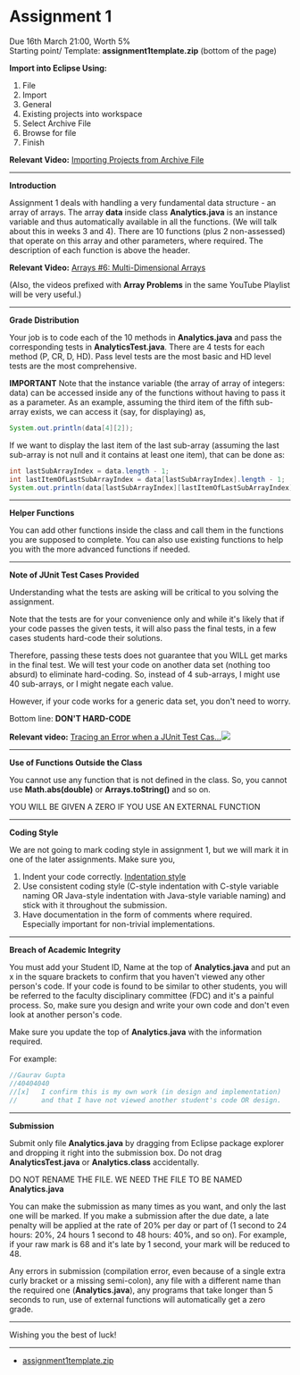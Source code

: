# Assignment 1

Due 16th March 21:00, Worth 5%  
Starting point/ Template: **assignment1template.zip** (bottom of the page)  

**Import into Eclipse Using:**

1. File
2. Import
3. General
4. Existing projects into workspace
5. Select Archive File
6. Browse for file
7. Finish

**Relevant Video:** [Importing Projects from Archive File](https://www.youtube.com/watch?list=PL25sMKw559Gg9xlmLVLkmpS5XZJ-pvCd-&v=enbPj-RvXdE)  

---

**Introduction**

Assignment 1 deals with handling a very fundamental data structure - an array of arrays. The array **data** inside class **Analytics.java** is an instance variable and thus automatically available in all the functions. (We will talk about this in weeks 3 and 4). There are 10 functions (plus 2 non-assessed) that operate on this array and other parameters, where required. The description of each function is above the header.

**Relevant Video:** [Arrays #6: Multi-Dimensional Arrays](https://www.youtube.com/watch?list=PL25sMKw559Gg9xlmLVLkmpS5XZJ-pvCd-&v=TgGm7lScfeA)

(Also, the videos prefixed with **Array Problems** in the same YouTube Playlist will be very useful.)

---

**Grade Distribution**

Your job is to code each of the 10 methods in **Analytics.java** and pass the corresponding tests in **AnalyticsTest.java**. There are 4 tests for each method (P, CR, D, HD). Pass level tests are the most basic and HD level tests are the most comprehensive.

**IMPORTANT** Note that the instance variable (the array of array of integers: data) can be accessed inside any of the functions without having to pass it as a parameter. As an example, assuming the third item of the fifth sub-array exists, we can access it (say, for displaying) as,

```java
System.out.println(data[4][2]);
```

If we want to display the last item of the last sub-array (assuming the last sub-array is not null and it contains at least one item), that can be done as:

```java
int lastSubArrayIndex = data.length - 1;
int lastItemOfLastSubArrayIndex = data[lastSubArrayIndex].length - 1;
System.out.println(data[lastSubArrayIndex][lastItemOfLastSubArrayIndex]);
```

---

**Helper Functions**

You can add other functions inside the class and call them in the functions you are supposed to complete. You can also use existing functions to help you with the more advanced functions if needed.

---

**Note of JUnit Test Cases Provided**

Understanding what the tests are asking will be critical to you solving the assignment.

Note that the tests are for your convenience only and while it's likely that if your code passes the given tests, it will also pass the final tests, in a few cases students hard-code their solutions.

Therefore, passing these tests does not guarantee that you WILL get marks in the final test. We will test your code on another data set (nothing too absurd) to eliminate hard-coding. So, instead of 4 sub-arrays, I might use 40 sub-arrays, or I might negate each value.

However, if your code works for a generic data set, you don't need to worry.

Bottom line: **DON'T HARD-CODE**

**Relevant video:** [Tracing an Error when a JUnit Test Cas…](https://www.youtube.com/watch?list=PL25sMKw559Gg9xlmLVLkmpS5XZJ-pvCd-&v=ySeBxF-LtH4)![](Aspose.Words.d6cbeacc-fee8-49f7-a51e-c2cb16acdf1d.003.png) 

---

**Use of Functions Outside the Class**

You cannot use any function that is not defined in the class. So, you cannot use **Math.abs(double)** or **Arrays.toString()** and so on.

YOU WILL BE GIVEN A ZERO IF YOU USE AN EXTERNAL FUNCTION

---

**Coding Style**

We are not going to mark coding style in assignment 1, but we will mark it in one of the later assignments. Make sure you,

1. Indent your code correctly. [Indentation style](https://en.wikipedia.org/wiki/Indentation_style)
2. Use consistent coding style (C-style indentation with C-style variable naming OR Java-style indentation with Java-style variable naming) and stick with it throughout the submission.
3. Have documentation in the form of comments where required. Especially important for non-trivial implementations.

---

**Breach of Academic Integrity**

You must add your Student ID, Name at the top of **Analytics.java** and put an x in the square brackets to confirm that you haven't viewed any other person's code. If your code is found to be similar to other students, you will be referred to the faculty disciplinary committee (FDC) and it's a painful process. So, make sure you design and write your own code and don't even look at another person's code.

Make sure you update the top of **Analytics.java** with the information required.

For example:

```java
//Gaurav Gupta
//40404040
//[x]   I confirm this is my own work (in design and implementation) 
//      and that I have not viewed another student's code OR design.
```

---

**Submission**

Submit only file **Analytics.java** by dragging from Eclipse package explorer and dropping it right into the submission box. Do not drag **AnalyticsTest.java** or **Analytics.class** accidentally.

DO NOT RENAME THE FILE. WE NEED THE FILE TO BE NAMED **Analytics.java**

You can make the submission as many times as you want, and only the last one will be marked. If you make a submission after the due date, a late penalty will be applied at the rate of 20% per day or part of (1 second to 24 hours: 20%, 24 hours 1 second to 48 hours: 40%, and so on). For example, if your raw mark is 68 and it's late by 1 second, your mark will be reduced to 48.

Any errors in submission (compilation error, even because of a single extra curly bracket or a missing semi-colon), any file with a different name than the required one (**Analytics.java**), any programs that take longer than 5 seconds to run, use of external functions will automatically get a zero grade.

---

Wishing you the best of luck! 

---

- [assignment1template.zip](https://github.com/AvaMGardiner/COMP1010-Fundamentals-of-Computer-Science/files/15182029/assignment1template.zip)
